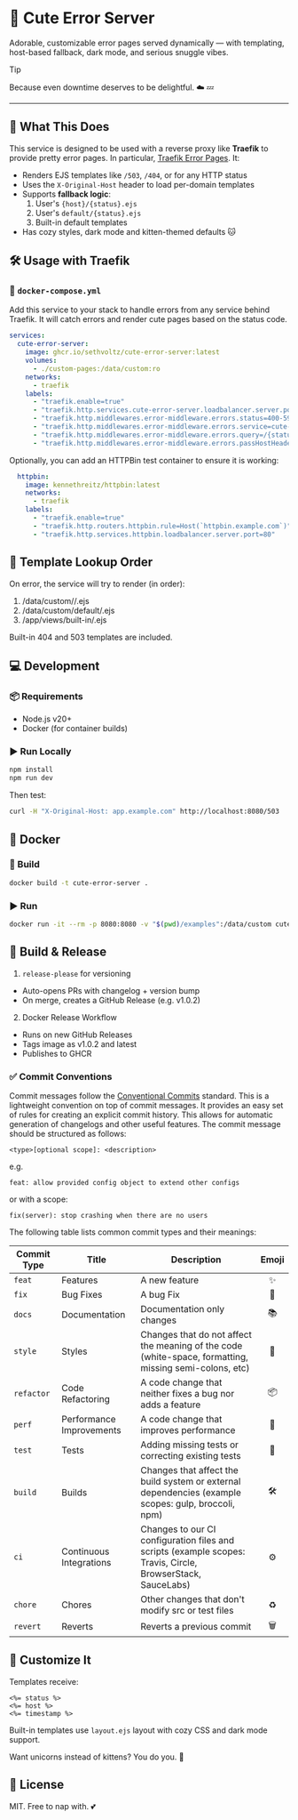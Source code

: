 # 🐾 Cute Error Server

Adorable, customizable error pages served dynamically — with templating, host-based fallback, dark mode, and serious snuggle vibes.

> [!TIP]
> Because even downtime deserves to be delightful. ☁️ 💤

---

## 🧩 What This Does

This service is designed to be used with a reverse proxy like **Traefik** to provide pretty error pages. In particular, [Traefik Error Pages](https://doc.traefik.io/traefik/middlewares/http/errorpages/). It:

- Renders EJS templates like `/503`, `/404`, or for any HTTP status
- Uses the `X-Original-Host` header to load per-domain templates
- Supports **fallback logic**:
  1. User's `{host}/{status}.ejs`
  2. User's `default/{status}.ejs`
  3. Built-in default templates
- Has cozy styles, dark mode and kitten-themed defaults 🐱


## 🛠 Usage with Traefik

### 🐳 `docker-compose.yml`

Add this service to your stack to handle errors from any service behind Traefik. It will catch errors and render cute pages based on the status code.

```yaml
services:
  cute-error-server:
    image: ghcr.io/sethvoltz/cute-error-server:latest
    volumes:
      - ./custom-pages:/data/custom:ro
    networks:
      - traefik
    labels:
      - "traefik.enable=true"
      - "traefik.http.services.cute-error-server.loadbalancer.server.port=8080"
      - "traefik.http.middlewares.error-middleware.errors.status=400-599"
      - "traefik.http.middlewares.error-middleware.errors.service=cute-error-server"
      - "traefik.http.middlewares.error-middleware.errors.query=/{status}"
      - "traefik.http.middlewares.error-middleware.errors.passHostHeader=true"
```

Optionally, you can add an HTTPBin test container to ensure it is working:

```yaml
  httpbin:
    image: kennethreitz/httpbin:latest
    networks:
      - traefik
    labels:
      - "traefik.enable=true"
      - "traefik.http.routers.httpbin.rule=Host(`httpbin.example.com`)"
      - "traefik.http.services.httpbin.loadbalancer.server.port=80"
```

## 📂 Template Lookup Order

On error, the service will try to render (in order):

1. /data/custom/<host>/<status>.ejs
2. /data/custom/default/<status>.ejs
3. /app/views/built-in/<status>.ejs

Built-in 404 and 503 templates are included.


## 💻 Development

### 📦 Requirements

- Node.js v20+
- Docker (for container builds)

### ▶️ Run Locally

```bash
npm install
npm run dev
```

Then test:

```bash
curl -H "X-Original-Host: app.example.com" http://localhost:8080/503
```


## 🐳 Docker

### 🔨 Build

```bash
docker build -t cute-error-server .
```

### ▶️ Run

```bash
docker run -it --rm -p 8080:8080 -v "$(pwd)/examples":/data/custom cute-error-server
```


## 🚀 Build & Release

1. `release-please` for versioning
  - Auto-opens PRs with changelog + version bump
  - On merge, creates a GitHub Release (e.g. v1.0.2)
2. Docker Release Workflow
  - Runs on new GitHub Releases
  - Tags image as v1.0.2 and latest
  - Publishes to GHCR

### ✅ Commit Conventions

Commit messages follow the [Conventional Commits](https://www.conventionalcommits.org/en/v1.0.0/) standard. This is a lightweight convention on top of commit messages. It provides an easy set of rules for creating an explicit commit history. This allows for automatic generation of changelogs and other useful features. The commit message should be structured as follows:

```plaintext
<type>[optional scope]: <description>
```

e.g.

```plaintext
feat: allow provided config object to extend other configs
```

or with a scope:

```plaintext
fix(server): stop crashing when there are no users
```

The following table lists common commit types and their meanings:

| Commit Type | Title                    | Description                                                                                                 | Emoji  |
| ----------- | ------------------------ | ----------------------------------------------------------------------------------------------------------- |:------:|
| `feat`      | Features                 | A new feature                                                                                               | ✨     |
| `fix`       | Bug Fixes                | A bug Fix                                                                                                   | 🐛     |
| `docs`      | Documentation            | Documentation only changes                                                                                  | 📚     |
| `style`     | Styles                   | Changes that do not affect the meaning of the code (white-space, formatting, missing semi-colons, etc)      | 💎     |
| `refactor`  | Code Refactoring         | A code change that neither fixes a bug nor adds a feature                                                   | 📦     |
| `perf`      | Performance Improvements | A code change that improves performance                                                                     | 🚀     |
| `test`      | Tests                    | Adding missing tests or correcting existing tests                                                           | 🚨     |
| `build`     | Builds                   | Changes that affect the build system or external dependencies (example scopes: gulp, broccoli, npm)         | 🛠     |
| `ci`        | Continuous Integrations  | Changes to our CI configuration files and scripts (example scopes: Travis, Circle, BrowserStack, SauceLabs) | ⚙️     |
| `chore`     | Chores                   | Other changes that don't modify src or test files                                                           | ♻️     |
| `revert`    | Reverts                  | Reverts a previous commit                                                                                   | 🗑     |


## 🧁 Customize It

Templates receive:

```ejs
<%= status %>
<%= host %>
<%= timestamp %>
```

Built-in templates use `layout.ejs` layout with cozy CSS and dark mode support.

Want unicorns instead of kittens? You do you. 🦄


## 📜 License

MIT. Free to nap with. 💕
